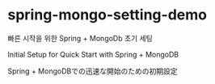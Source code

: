 # spring-mongo-setting-demo

빠른 시작을 위한 Spring + MongoDb 초기 세팅

Initial Setup for Quick Start with Spring + MongoDB

Spring + MongoDBでの迅速な開始のための初期設定
